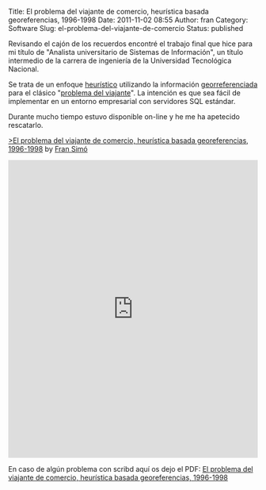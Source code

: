 Title: El problema del viajante de comercio, heurística basada georeferencias, 1996-1998
Date: 2011-11-02 08:55
Author: fran
Category: Software
Slug: el-problema-del-viajante-de-comercio
Status: published

Revisando el cajón de los recuerdos encontré el trabajo final que hice para mi título de "Analista universitario de Sistemas de Información", un título intermedio de la carrera de ingeniería de la Universidad Tecnológica Nacional.

Se trata de un enfoque [heurístico](http://es.wikipedia.org/wiki/Heur%C3%ADstica) utilizando la información [georreferenciada](http://es.wikipedia.org/wiki/Georreferenciaci%C3%B3n) para el clásico "[problema del viajante](http://es.wikipedia.org/wiki/Problema_del_viajante)". La intención es que sea fácil de implementar en un entorno empresarial con servidores SQL estándar.

Durante mucho tiempo estuvo disponible on-line y he me ha apetecido rescatarlo.

[&gt;El problema del viajante de comercio, heurística basada georeferencias, 1996-1998](https://es.scribd.com/doc/71259339/El-problema-del-viajante-de-comercio-heuristica-basada-georeferencias-1996-1998 "View >El problema del viajante de comercio, heurística basada georeferencias, 1996-1998 on Scribd") by [Fran Simó](https://www.scribd.com/user/43642663/Fran-Simo "View Fran Simó's profile on Scribd")

<iframe class="scribd_iframe_embed" src="https://www.scribd.com/embeds/71259339/content?start_page=1&amp;view_mode=scroll&amp;access_key=key-21aozw04mm7i7q6o7txx&amp;show_recommendations=true" data-auto-height="false" data-aspect-ratio="0.75" scrolling="no" id="doc_41077" width="100%" height="600" frameborder="0"></iframe>

En caso de algún problema con scribd aquí os dejo el PDF: [El problema del viajante de comercio, heurística basada georeferencias, 1996-1998](http://fransimo.info/wp-content/uploads/2011/11/TESIS07_ed2011.pdf)
